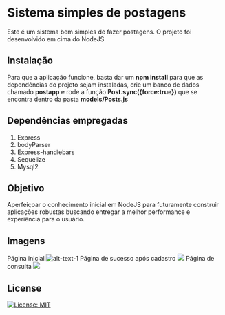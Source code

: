 # Sistema simples de postagens

Este é um sistema bem simples de fazer postagens. O projeto foi desenvolvido em cima do NodeJS

## Instalação

Para que a aplicação funcione, basta dar um **npm install** para que as dependências do projeto sejam instaladas, crie um banco de dados chamado **postapp** e rode a função **Post.sync({force:true})** que se encontra dentro da pasta **models/Posts.js**

## Dependências empregadas
1. Express
2. bodyParser
3. Express-handlebars
4. Sequelize
5. Mysql2

## Objetivo
Aperfeiçoar o conhecimento inicial em NodeJS para futuramente construir aplicações robustas buscando entregar a melhor performance e experiência para o usuário.

## Imagens
Página inicial
![alt-text-1](/img/pagina_inicial.png)
Página de sucesso após cadastro
![](/img/pagina_sucesso.PNG)
Página de consulta
![](/img/pagina_consulta.PNG)

## License
[![License: MIT](https://img.shields.io/badge/License-MIT-yellow.svg)](https://opensource.org/licenses/MIT)
